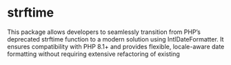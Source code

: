 # strftime
This package allows developers to seamlessly transition from PHP’s deprecated strftime function to a modern solution using IntlDateFormatter. It ensures compatibility with PHP 8.1+ and provides flexible, locale-aware date formatting without requiring extensive refactoring of existing
